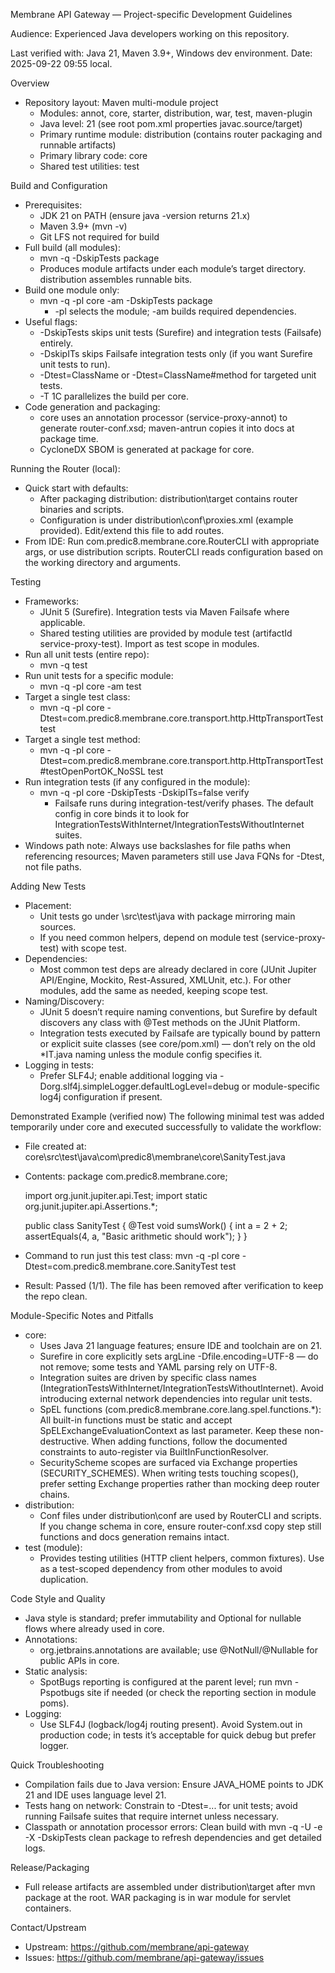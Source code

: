 Membrane API Gateway — Project-specific Development Guidelines

Audience: Experienced Java developers working on this repository.

Last verified with: Java 21, Maven 3.9+, Windows dev environment. Date: 2025-09-22 09:55 local.

Overview
- Repository layout: Maven multi-module project
  - Modules: annot, core, starter, distribution, war, test, maven-plugin
  - Java level: 21 (see root pom.xml properties javac.source/target)
  - Primary runtime module: distribution (contains router packaging and runnable artifacts)
  - Primary library code: core
  - Shared test utilities: test

Build and Configuration
- Prerequisites:
  - JDK 21 on PATH (ensure java -version returns 21.x)
  - Maven 3.9+ (mvn -v)
  - Git LFS not required for build
- Full build (all modules):
  - mvn -q -DskipTests package
  - Produces module artifacts under each module’s target directory. distribution assembles runnable bits.
- Build one module only:
  - mvn -q -pl core -am -DskipTests package
    - -pl selects the module; -am builds required dependencies.
- Useful flags:
  - -DskipTests skips unit tests (Surefire) and integration tests (Failsafe) entirely.
  - -DskipITs skips Failsafe integration tests only (if you want Surefire unit tests to run).
  - -Dtest=ClassName or -Dtest=ClassName#method for targeted unit tests.
  - -T 1C parallelizes the build per core.
- Code generation and packaging:
  - core uses an annotation processor (service-proxy-annot) to generate router-conf.xsd; maven-antrun copies it into docs at package time.
  - CycloneDX SBOM is generated at package for core.

Running the Router (local):
- Quick start with defaults:
  - After packaging distribution: distribution\target contains router binaries and scripts.
  - Configuration is under distribution\conf\proxies.xml (example provided). Edit/extend this file to add routes.
- From IDE: Run com.predic8.membrane.core.RouterCLI with appropriate args, or use distribution scripts. RouterCLI reads configuration based on the working directory and arguments.

Testing
- Frameworks:
  - JUnit 5 (Surefire). Integration tests via Maven Failsafe where applicable.
  - Shared testing utilities are provided by module test (artifactId service-proxy-test). Import as test scope in modules.
- Run all unit tests (entire repo):
  - mvn -q test
- Run unit tests for a specific module:
  - mvn -q -pl core -am test
- Target a single test class:
  - mvn -q -pl core -Dtest=com.predic8.membrane.core.transport.http.HttpTransportTest test
- Target a single test method:
  - mvn -q -pl core -Dtest=com.predic8.membrane.core.transport.http.HttpTransportTest#testOpenPortOK_NoSSL test
- Run integration tests (if any configured in the module):
  - mvn -q -pl core -DskipTests -DskipITs=false verify
    - Failsafe runs during integration-test/verify phases. The default config in core binds it to look for IntegrationTestsWithInternet/IntegrationTestsWithoutInternet suites.
- Windows path note: Always use backslashes for file paths when referencing resources; Maven parameters still use Java FQNs for -Dtest, not file paths.

Adding New Tests
- Placement:
  - Unit tests go under <module>\src\test\java with package mirroring main sources.
  - If you need common helpers, depend on module test (service-proxy-test) with scope test.
- Dependencies:
  - Most common test deps are already declared in core (JUnit Jupiter API/Engine, Mockito, Rest-Assured, XMLUnit, etc.). For other modules, add the same as needed, keeping scope test.
- Naming/Discovery:
  - JUnit 5 doesn’t require naming conventions, but Surefire by default discovers any class with @Test methods on the JUnit Platform.
  - Integration tests executed by Failsafe are typically bound by pattern or explicit suite classes (see core/pom.xml) — don’t rely on the old *IT.java naming unless the module config specifies it.
- Logging in tests:
  - Prefer SLF4J; enable additional logging via -Dorg.slf4j.simpleLogger.defaultLogLevel=debug or module-specific log4j configuration if present.

Demonstrated Example (verified now)
The following minimal test was added temporarily under core and executed successfully to validate the workflow:
- File created at: core\src\test\java\com\predic8\membrane\core\SanityTest.java
- Contents:
  package com.predic8.membrane.core;
  
  import org.junit.jupiter.api.Test;
  import static org.junit.jupiter.api.Assertions.*;
  
  public class SanityTest {
      @Test
      void sumsWork() {
          int a = 2 + 2;
          assertEquals(4, a, "Basic arithmetic should work");
      }
  }
- Command to run just this test class:
  mvn -q -pl core -Dtest=com.predic8.membrane.core.SanityTest test
- Result: Passed (1/1). The file has been removed after verification to keep the repo clean.

Module-Specific Notes and Pitfalls
- core:
  - Uses Java 21 language features; ensure IDE and toolchain are on 21.
  - Surefire in core explicitly sets argLine -Dfile.encoding=UTF-8 — do not remove; some tests and YAML parsing rely on UTF-8.
  - Integration suites are driven by specific class names (IntegrationTestsWithInternet/IntegrationTestsWithoutInternet). Avoid introducing external network dependencies into regular unit tests.
  - SpEL functions (com.predic8.membrane.core.lang.spel.functions.*): All built-in functions must be static and accept SpELExchangeEvaluationContext as last parameter. Keep these non-destructive. When adding functions, follow the documented constraints to auto-register via BuiltInFunctionResolver.
  - SecurityScheme scopes are surfaced via Exchange properties (SECURITY_SCHEMES). When writing tests touching scopes(), prefer setting Exchange properties rather than mocking deep router chains.
- distribution:
  - Conf files under distribution\conf are used by RouterCLI and scripts. If you change schema in core, ensure router-conf.xsd copy step still functions and docs generation remains intact.
- test (module):
  - Provides testing utilities (HTTP client helpers, common fixtures). Use as a test-scoped dependency from other modules to avoid duplication.

Code Style and Quality
- Java style is standard; prefer immutability and Optional for nullable flows where already used in core.
- Annotations:
  - org.jetbrains.annotations are available; use @NotNull/@Nullable for public APIs in core.
- Static analysis:
  - SpotBugs reporting is configured at the parent level; run mvn -Pspotbugs site if needed (or check the reporting section in module poms).
- Logging:
  - Use SLF4J (logback/log4j routing present). Avoid System.out in production code; in tests it’s acceptable for quick debug but prefer logger.

Quick Troubleshooting
- Compilation fails due to Java version: Ensure JAVA_HOME points to JDK 21 and IDE uses language level 21.
- Tests hang on network: Constrain to -Dtest=... for unit tests; avoid running Failsafe suites that require internet unless necessary.
- Classpath or annotation processor errors: Clean build with mvn -q -U -e -X -DskipTests clean package to refresh dependencies and get detailed logs.

Release/Packaging
- Full release artifacts are assembled under distribution\target after mvn package at the root. WAR packaging is in war module for servlet containers.

Contact/Upstream
- Upstream: https://github.com/membrane/api-gateway
- Issues: https://github.com/membrane/api-gateway/issues
